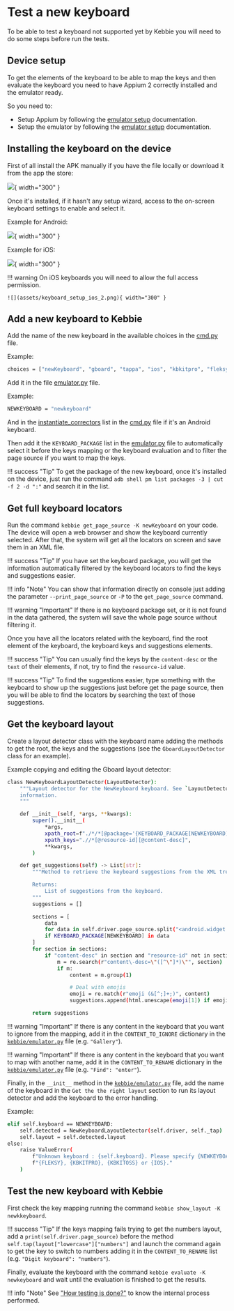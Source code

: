 # Test a new keyboard

To be able to test a keyboard not supported yet by Kebbie you will need to do some steps before run the tests.


## Device setup
To get the elements of the keyboard to be able to map the keys and then evaluate the keyboard you need to have Appium 2 correctly installed and the emulator ready. 

So you need to:

* Setup Appium by following the [emulator setup](emu_setup.md#installing-appium-20) documentation.
* Setup the emulator by following the [emulator setup](emu_setup.md#setting-up-android-emulator) documentation.


## Installing the keyboard on the device
First of all install the APK manually if you have the file locally or download it from the app the store:

![](assets/swiftkey_setup_1.png){ width="300" }

Once it's installed, if it hasn't any setup wizard, access to the on-screen keyboard settings to enable and select it.

Example for Android:

![](assets/keyboard_setup_android.png){ width="300" }

Example for iOS:

![](assets/keyboard_setup_ios_1.png){ width="300" }

!!! warning
    On iOS keyboards you will need to allow the full access permission.

    ![](assets/keyboard_setup_ios_2.png){ width="300" }


## Add a new keyboard to Kebbie
Add the name of the new keyboard in the available choices in the [cmd.py](internals.md#cmdpy) file.

Example:

```bash
choices = ["newKeyboard", "gboard", "tappa", "ios", "kbkitpro", "fleksy"]
```

Add it in the file [emulator.py](internals.md#emulatorpy) file.

Example:

```bash
NEWKEYBOARD = "newkeyboard"
```

And in the [instantiate_correctors](internals.md#instantiate_correctors) list in the [cmd.py](internals.md#cmdpy) file if it's an Android keyboard.

Then add it the `KEYBOARD_PACKAGE` list in the [emulator.py](internals.md#emulatorpy) file to automatically select it before the keys mapping or the keyboard evaluation and to filter the page source if you want to map the keys.

!!! success "Tip"
    To get the package of the new keyboard, once it's installed on the device, just run the command `adb shell pm list packages -3 | cut -f 2 -d ":"` and search it in the list.


## Get full keyboard locators

Run the command `kebbie get_page_source -K newKeyboard` on your code. The device will open a web browser and show the keyboard currently selected. After that, the system will get all the locators on screen and save them in an XML file.

!!! success "Tip"
    If you have set the keyboard package, you will get the information automatically filtered by the keyboard locators to find the keys and suggestions easier.

!!! info "Note"
    You can show that information directly on console just adding the parameter `--print_page_source` or `-P` to the `get_page_source` command.

!!! warning "Important"
    If there is no keyboard package set, or it is not found in the data gathered, the system will save the whole page source without filtering it.


Once you have all the locators related with the keyboard, find the root element of the keyboard, the keyboard keys and suggestions elements.


!!! success "Tip"
    You can usually find the keys by the `content-desc` or the `text` of their elements, if not, try to find the `resource-id` value.

!!! success "Tip"
    To find the suggestions easier, type something with the keyboard to show up the suggestions just before get the page source, then you will be able to find the locators by searching the text of those suggestions.


## Get the keyboard layout

Create a layout detector class with the keyboard name adding the methods to get the root, the keys and the suggestions (see the `GboardLayoutDetector` class for an example).

Example copying and editing the Gboard layout detector:

```bash
class NewKeyboardLayoutDetector(LayoutDetector):
    """Layout detector for the NewKeyboard keyboard. See `LayoutDetector` for more
    information.
    """

    def __init__(self, *args, **kwargs):
        super().__init__(
            *args,
            xpath_root=f"./*/*[@package='{KEYBOARD_PACKAGE[NEWKEYBOARD]}']",
            xpath_keys=".//*[@resource-id][@content-desc]",
            **kwargs,
        )

    def get_suggestions(self) -> List[str]:
        """Method to retrieve the keyboard suggestions from the XML tree.

        Returns:
            List of suggestions from the keyboard.
        """
        suggestions = []

        sections = [
            data
            for data in self.driver.page_source.split("<android.widget.FrameLayout")
            if KEYBOARD_PACKAGE[NEWKEYBOARD] in data
        ]
        for section in sections:
            if "content-desc" in section and "resource-id" not in section and 'long-clickable="true"' in section:
                m = re.search(r"content\-desc=\"([^\"]*)\"", section)
                if m:
                    content = m.group(1)

                    # Deal with emojis
                    emoji = re.match(r"emoji (&[^;]+;)", content)
                    suggestions.append(html.unescape(emoji[1]) if emoji else content)

        return suggestions
```

!!! warning "Important"
    If there is any content in the keyboard that you want to ignore from the mapping, add it in the `CONTENT_TO_IGNORE` dictionary in the [`kebbie/emulator.py`](https://github.com/FleksySDK/kebbie/blob/main/kebbie/emulator.py) file (e.g. `"Gallery"`).

!!! warning "Important"
    If there is any content in the keyboard that you want to map with another name, add it in the `CONTENT_TO_RENAME` dictionary in the [`kebbie/emulator.py`](https://github.com/FleksySDK/kebbie/blob/main/kebbie/emulator.py) file (e.g. `"Find": "enter"`).

Finally, in the `__init__` method in the [`kebbie/emulator.py`](https://github.com/FleksySDK/kebbie/blob/main/kebbie/emulator.py) file, add the name of the keyboard in the `Get the the right layout` section to run its layout detector and add the keyboard to the error handling.

Example:

```bash
elif self.keyboard == NEWKEYBOARD:
    self.detected = NewKeyboardLayoutDetector(self.driver, self._tap)
    self.layout = self.detected.layout
else:
    raise ValueError(
        f"Unknown keyboard : {self.keyboard}. Please specify {NEWKEYBOARD}, {GBOARD}, {TAPPA}, "
        f"{FLEKSY}, {KBKITPRO}, {KBKITOSS} or {IOS}."
    )
```


## Test the new keyboard with Kebbie
First check the key mapping running the command `kebbie show_layout -K newkkeyboard`.

!!! success "Tip"
    If the keys mapping fails trying to get the numbers layout, add a `print(self.driver.page_source)` before the method `self.tap(layout["lowercase"]["numbers"]` and launch the command again to get the key to switch to numbers adding it in the `CONTENT_TO_RENAME` list (e.g. `"Digit keyboard": "numbers"`).

Finally, evaluate the keyboard with the command `kebbie evaluate -K newkeyboard` and wait until the evaluation is finished to get the results.

!!! info "Note"
    See ["How testing is done?"](how_testing_is_done.md) to know the internal process performed.